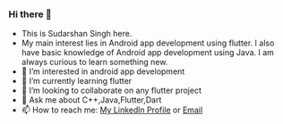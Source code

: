 ### Hi there 👋
- This is Sudarshan Singh here.
- My main interest lies in Android app development using flutter. I also have basic knowledge of Android app development using Java. I am always curious to learn something new.
- 👀 I’m interested in android app development
- 🌱 I’m currently learning flutter 
- 💞️ I’m looking to collaborate on any flutter project
- 💬 Ask me about C++,Java,Flutter,Dart
- 📫 How to reach me: [My Linkedln Profile](https://www.linkedin.com/in/sudarshan-singh-052170190) or [Email](mailto:sudarshansingh046.com?subject=[GitHub])

<!---
sudarshansingh046/sudarshansingh046 is a ✨ special ✨ repository because its `README.md` (this file) appears on your GitHub profile.
You can click the Preview link to take a look at your changes.
--->


<!--
**sudarshansingh046/sudarshansingh046** is a ✨ _special_ ✨ repository because its `README.md` (this file) appears on your GitHub profile.

Here are some ideas to get you started:

- 🔭 I’m currently working on ...
- 🌱 I’m currently learning ...
- 👯 I’m looking to collaborate on ...
- 🤔 I’m looking for help with ...
- 💬 Ask me about ...
- 📫 How to reach me: ...
- 😄 Pronouns: ...
- ⚡ Fun fact: ...
-->
